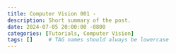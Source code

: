 ```yaml
---
title: Computer Vision 001 - 
description: Short summary of the post.
date: 2024-07-05 20:00:00 -0800
categories: [Tutorials, Computer Vision]
tags: []     # TAG names should always be lowercase
---
```


